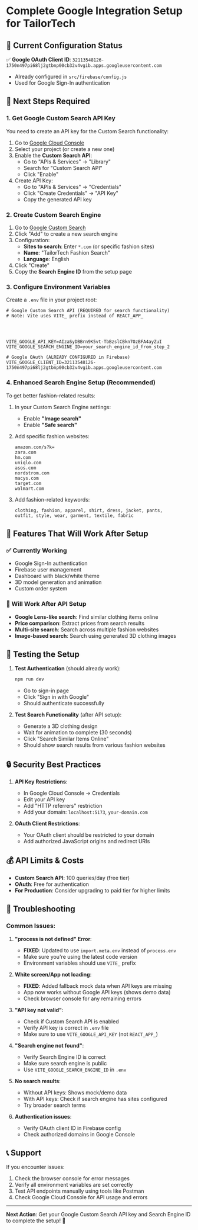 # Complete Google Integration Setup for TailorTech

## 🔧 Current Configuration Status

✅ **Google OAuth Client ID**: `32113548126-1750n497pi68lj2gtbnp00cb32v4vgib.apps.googleusercontent.com`
- Already configured in `src/firebase/config.js`
- Used for Google Sign-In authentication

## 🚀 Next Steps Required

### 1. Get Google Custom Search API Key

You need to create an API key for the Custom Search functionality:

1. Go to [Google Cloud Console](https://console.cloud.google.com/)
2. Select your project (or create a new one)
3. Enable the **Custom Search API**:
   - Go to "APIs & Services" → "Library"
   - Search for "Custom Search API"
   - Click "Enable"
4. Create API Key:
   - Go to "APIs & Services" → "Credentials"
   - Click "Create Credentials" → "API Key"
   - Copy the generated API key

### 2. Create Custom Search Engine

1. Go to [Google Custom Search](https://cse.google.com/cse/)
2. Click "Add" to create a new search engine
3. Configuration:
   - **Sites to search**: Enter `*.com` (or specific fashion sites)
   - **Name**: "TailorTech Fashion Search"
   - **Language**: English
4. Click "Create"
5. Copy the **Search Engine ID** from the setup page

### 3. Configure Environment Variables

Create a `.env` file in your project root:

```env
# Google Custom Search API (REQUIRED for search functionality)
# Note: Vite uses VITE_ prefix instead of REACT_APP_




VITE_GOOGLE_API_KEY=AIzaSyDBBrn9K5vt-TbBzslCBkn7OzBFA4ayZuI
VITE_GOOGLE_SEARCH_ENGINE_ID=your_search_engine_id_from_step_2

# Google OAuth (ALREADY CONFIGURED in Firebase)
VITE_GOOGLE_CLIENT_ID=32113548126-1750n497pi68lj2gtbnp00cb32v4vgib.apps.googleusercontent.com
```

### 4. Enhanced Search Engine Setup (Recommended)

To get better fashion-related results:

1. In your Custom Search Engine settings:
   - Enable **"Image search"**
   - Enable **"Safe search"**
   
2. Add specific fashion websites:
   ```
   amazon.com/s?k=
   zara.com
   hm.com
   uniqlo.com
   asos.com
   nordstrom.com
   macys.com
   target.com
   walmart.com
   ```

3. Add fashion-related keywords:
   ```
   clothing, fashion, apparel, shirt, dress, jacket, pants, 
   outfit, style, wear, garment, textile, fabric
   ```

## 🎯 Features That Will Work After Setup

### ✅ Currently Working
- Google Sign-In authentication
- Firebase user management
- Dashboard with black/white theme
- 3D model generation and animation
- Custom order system

### 🔄 Will Work After API Setup
- **Google Lens-like search**: Find similar clothing items online
- **Price comparison**: Extract prices from search results
- **Multi-site search**: Search across multiple fashion websites
- **Image-based search**: Search using generated 3D clothing images

## 🧪 Testing the Setup

1. **Test Authentication** (should already work):
   ```bash
   npm run dev
   ```
   - Go to sign-in page
   - Click "Sign in with Google"
   - Should authenticate successfully

2. **Test Search Functionality** (after API setup):
   - Generate a 3D clothing design
   - Wait for animation to complete (30 seconds)
   - Click "Search Similar Items Online"
   - Should show search results from various fashion websites

## 🔒 Security Best Practices

1. **API Key Restrictions**:
   - In Google Cloud Console → Credentials
   - Edit your API key
   - Add "HTTP referrers" restriction
   - Add your domain: `localhost:5173`, `your-domain.com`

2. **OAuth Client Restrictions**:
   - Your OAuth client should be restricted to your domain
   - Add authorized JavaScript origins and redirect URIs

## 💰 API Limits & Costs

- **Custom Search API**: 100 queries/day (free tier)
- **OAuth**: Free for authentication
- **For Production**: Consider upgrading to paid tier for higher limits

## 🐛 Troubleshooting

### Common Issues:

1. **"process is not defined" Error**:
   - **FIXED**: Updated to use `import.meta.env` instead of `process.env`
   - Make sure you're using the latest code version
   - Environment variables should use `VITE_` prefix

2. **White screen/App not loading**:
   - **FIXED**: Added fallback mock data when API keys are missing
   - App now works without Google API keys (shows demo data)
   - Check browser console for any remaining errors

3. **"API key not valid"**:
   - Check if Custom Search API is enabled
   - Verify API key is correct in `.env` file
   - Make sure to use `VITE_GOOGLE_API_KEY` (not `REACT_APP_`)

4. **"Search engine not found"**:
   - Verify Search Engine ID is correct
   - Make sure search engine is public
   - Use `VITE_GOOGLE_SEARCH_ENGINE_ID` in `.env`

5. **No search results**:
   - Without API keys: Shows mock/demo data
   - With API keys: Check if search engine has sites configured
   - Try broader search terms

6. **Authentication issues**:
   - Verify OAuth client ID in Firebase config
   - Check authorized domains in Google Console

## 📞 Support

If you encounter issues:
1. Check the browser console for error messages
2. Verify all environment variables are set correctly
3. Test API endpoints manually using tools like Postman
4. Check Google Cloud Console for API usage and errors

---

**Next Action**: Get your Google Custom Search API key and Search Engine ID to complete the setup! 🚀
